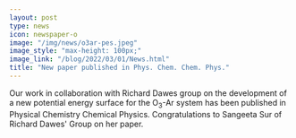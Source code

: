 ```yaml
---
layout: post
type: news
icon: newspaper-o
image: "/img/news/o3ar-pes.jpeg" 
image_style: "max-height: 100px;"
image_link: "/blog/2022/03/01/News.html"
title: "New paper published in Phys. Chem. Chem. Phys."
---
```


Our work in collaboration with Richard Dawes group on the development of a new potential energy surface for the O<sub>3</sub>-Ar system has been published in Physical Chemistry Chemical Physics. Congratulations to Sangeeta Sur of Richard Dawes' Group on her paper. 


